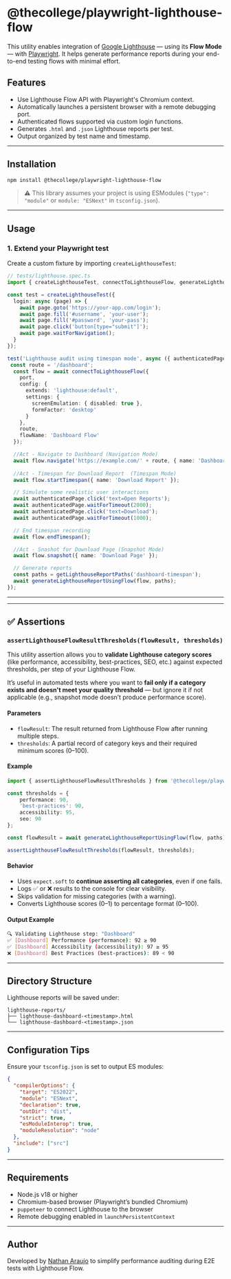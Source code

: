 
# @thecollege/playwright-lighthouse-flow

This utility enables integration of [Google Lighthouse](https://github.com/GoogleChrome/lighthouse) — using its **Flow Mode** — with [Playwright](https://playwright.dev/). It helps generate performance reports during your end-to-end testing flows with minimal effort.

## Features

- Use Lighthouse Flow API with Playwright's Chromium context.
- Automatically launches a persistent browser with a remote debugging port.
- Authenticated flows supported via custom login functions.
- Generates `.html` and `.json` Lighthouse reports per test.
- Output organized by test name and timestamp.

---

## Installation

```bash
npm install @thecollege/playwright-lighthouse-flow
```

> ⚠️ This library assumes your project is using ESModules (`"type": "module"` or `module: "ESNext"` in `tsconfig.json`).

---

## Usage

### 1. Extend your Playwright test

Create a custom fixture by importing `createLighthouseTest`:

```ts
// tests/lighthouse.spec.ts
import { createLighthouseTest, connectToLighthouseFlow, generateLighthouseReportUsingFlow, getLighthouseReportPaths } from '@thecollege/playwright-lighthouse-flow';

const test = createLighthouseTest({
  login: async (page) => {
    await page.goto('https://your-app.com/login');
    await page.fill('#username', 'your-user');
    await page.fill('#password', 'your-pass');
    await page.click('button[type="submit"]');
    await page.waitForNavigation();
  }
});

test('Lighthouse audit using timespan mode', async ({ authenticatedPage, port }) => {
 const route = '/dashboard';
  const flow = await connectToLighthouseFlow({
    port,
    config: {
      extends: 'lighthouse:default',
      settings: {
        screenEmulation: { disabled: true },
        formFactor: 'desktop'
      }
    },
    route,
    flowName: 'Dashboard Flow'
  });

  //Act - Navigate to Dashboard (Navigation Mode)
  await flow.navigate('https://example.com/' + route, { name: 'Dashboard' });
  
  //Act - Timespan for Download Report  (Timespan Mode)
  await flow.startTimespan({ name: 'Download Report' });

  // Simulate some realistic user interactions
  await authenticatedPage.click('text=Open Reports');
  await authenticatedPage.waitForTimeout(2000);
  await authenticatedPage.click('text=Download');
  await authenticatedPage.waitForTimeout(1000);

  // End timespan recording
  await flow.endTimespan();

  //Act - Snashot for Download Page (Snapshot Mode)
  await flow.snapshot({ name: 'Download Page' });

  // Generate reports
  const paths = getLighthouseReportPaths('dashboard-timespan');
  await generateLighthouseReportUsingFlow(flow, paths);
});
```

---

---

## ✅ Assertions

### `assertLighthouseFlowResultThresholds(flowResult, thresholds)`

This utility assertion allows you to **validate Lighthouse category scores** (like performance, accessibility, best-practices, SEO, etc.) against expected thresholds, per step of your Lighthouse Flow.

It’s useful in automated tests where you want to **fail only if a category exists and doesn't meet your quality threshold** — but ignore it if not applicable (e.g., snapshot mode doesn’t produce performance score).

#### Parameters

- `flowResult`: The result returned from Lighthouse Flow after running multiple steps.
- `thresholds`: A partial record of category keys and their required minimum scores (0–100).

#### Example

```ts
import { assertLighthouseFlowResultThresholds } from '@thecollege/playwright-lighthouse-flow';

const thresholds = {
    performance: 90,
    'best-practices': 90,
    accessibility: 95,
    seo: 90
};

const flowResult = await generateLighthouseReportUsingFlow(flow, paths);

assertLighthouseFlowResultThresholds(flowResult, thresholds);
```

#### Behavior

- Uses `expect.soft` to **continue asserting all categories**, even if one fails.
- Logs ✅ or ❌ results to the console for clear visibility.
- Skips validation for missing categories (with a warning).
- Converts Lighthouse scores (0–1) to percentage format (0–100).

#### Output Example

```bash
🔍 Validating Lighthouse step: "Dashboard"
✅ [Dashboard] Performance (performance): 92 ≥ 90
✅ [Dashboard] Accessibility (accessibility): 97 ≥ 95
❌ [Dashboard] Best Practices (best-practices): 89 < 90
```
---

## Directory Structure

Lighthouse reports will be saved under:

```
lighthouse-reports/
├── lighthouse-dashboard-<timestamp>.html
└── lighthouse-dashboard-<timestamp>.json
```

---

## Configuration Tips

Ensure your `tsconfig.json` is set to output ES modules:

```json
{
  "compilerOptions": {
    "target": "ES2022",
    "module": "ESNext",
    "declaration": true,
    "outDir": "dist",
    "strict": true,
    "esModuleInterop": true,
    "moduleResolution": "node"
  },
  "include": ["src"]
}
```

---

## Requirements

- Node.js v18 or higher
- Chromium-based browser (Playwright’s bundled Chromium)
- `puppeteer` to connect Lighthouse to the browser
- Remote debugging enabled in `launchPersistentContext`

---

## Author

Developed by [Nathan Araujo](https://github.com/araujosnathan) to simplify performance auditing during E2E tests with Lighthouse Flow. 
